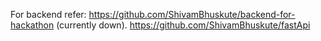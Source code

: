 For backend refer: https://github.com/ShivamBhuskute/backend-for-hackathon (currently down).
                   https://github.com/ShivamBhuskute/fastApi
